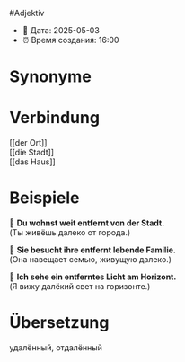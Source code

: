 #Adjektiv
- 📍 Дата: 2025-05-03
- ⏰ Время создания: 16:00
# Synonyme

# Verbindung 
[[der Ort]]  
[[die Stadt]]  
[[das Haus]]
# Beispiele
🔹 **Du wohnst weit entfernt von der Stadt.**  
(Ты живёшь далеко от города.)

🔹 **Sie besucht ihre entfernt lebende Familie.**  
(Она навещает семью, живущую далеко.)

🔹 **Ich sehe ein entferntes Licht am Horizont.**  
(Я вижу далёкий свет на горизонте.)
# Übersetzung
удалённый, отдалённый